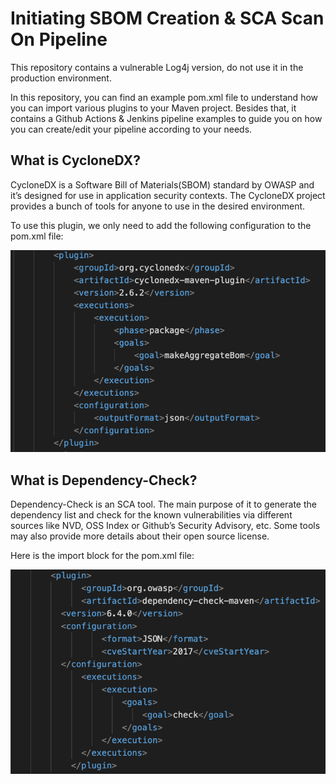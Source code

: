 # Initiating SBOM Creation & SCA Scan On Pipeline

This repository contains a vulnerable Log4j version, do not use it in the production environment.

In this repository, you can find an example pom.xml file to understand how you can import various plugins to your Maven project. Besides that, it contains a Github Actions & Jenkins pipeline examples to guide you on how you can create/edit your pipeline according to your needs.

## What is CycloneDX? 

CycloneDX is a Software Bill of Materials(SBOM) standard by OWASP and it’s designed for use in application security contexts. The CycloneDX project provides a bunch of tools for anyone to use in the desired environment. 

To use this plugin, we only need to add the following configuration to the pom.xml file:

![Codedx Maven Plugin](/assets/codedx.png)

## What is Dependency-Check?

Dependency-Check is an SCA tool. The main purpose of it to generate the dependency list and check for the known vulnerabilities via different sources like NVD, OSS Index or Github’s Security Advisory, etc. Some tools may also provide more details about their open source license. 

Here is the import block for the pom.xml file:

![Dependency-Check plugin](/assets/depcheck.png)